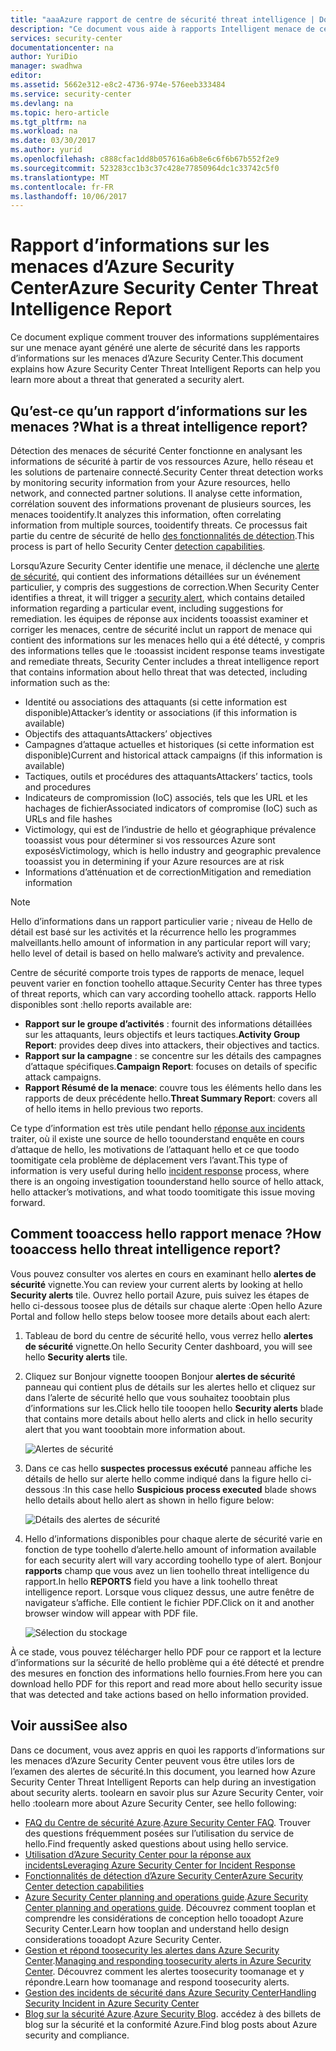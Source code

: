 ```yaml
---
title: "aaaAzure rapport de centre de sécurité threat intelligence | Documents Microsoft"
description: "Ce document vous aide à rapports Intelligent menace de centre de sécurité toouse Azure pendant un toofind enquête plus d’informations sur une alerte de sécurité."
services: security-center
documentationcenter: na
author: YuriDio
manager: swadhwa
editor: 
ms.assetid: 5662e312-e8c2-4736-974e-576eeb333484
ms.service: security-center
ms.devlang: na
ms.topic: hero-article
ms.tgt_pltfrm: na
ms.workload: na
ms.date: 03/30/2017
ms.author: yurid
ms.openlocfilehash: c888cfac1dd8b057616a6b8e6c6f6b67b552f2e9
ms.sourcegitcommit: 523283cc1b3c37c428e77850964dc1c33742c5f0
ms.translationtype: MT
ms.contentlocale: fr-FR
ms.lasthandoff: 10/06/2017
---
```

# <a name="azure-security-center-threat-intelligence-report"></a><span data-ttu-id="bcaa7-103">Rapport d’informations sur les menaces d’Azure Security Center</span><span class="sxs-lookup"><span data-stu-id="bcaa7-103">Azure Security Center Threat Intelligence Report</span></span>
<span data-ttu-id="bcaa7-104">Ce document explique comment trouver des informations supplémentaires sur une menace ayant généré une alerte de sécurité dans les rapports d’informations sur les menaces d’Azure Security Center.</span><span class="sxs-lookup"><span data-stu-id="bcaa7-104">This document explains how Azure Security Center Threat Intelligent Reports can help you learn more about a threat that generated a security alert.</span></span>

## <a name="what-is-a-threat-intelligence-report"></a><span data-ttu-id="bcaa7-105">Qu’est-ce qu’un rapport d’informations sur les menaces ?</span><span class="sxs-lookup"><span data-stu-id="bcaa7-105">What is a threat intelligence report?</span></span>
<span data-ttu-id="bcaa7-106">Détection des menaces de sécurité Center fonctionne en analysant les informations de sécurité à partir de vos ressources Azure, hello réseau et les solutions de partenaire connecté.</span><span class="sxs-lookup"><span data-stu-id="bcaa7-106">Security Center threat detection works by monitoring security information from your Azure resources, hello network, and connected partner solutions.</span></span> <span data-ttu-id="bcaa7-107">Il analyse cette information, corrélation souvent des informations provenant de plusieurs sources, les menaces tooidentify.</span><span class="sxs-lookup"><span data-stu-id="bcaa7-107">It analyzes this information, often correlating information from multiple sources, tooidentify threats.</span></span> <span data-ttu-id="bcaa7-108">Ce processus fait partie du centre de sécurité de hello [des fonctionnalités de détection](security-center-detection-capabilities.md).</span><span class="sxs-lookup"><span data-stu-id="bcaa7-108">This process is part of hello Security Center [detection capabilities](security-center-detection-capabilities.md).</span></span>

<span data-ttu-id="bcaa7-109">Lorsqu’Azure Security Center identifie une menace, il déclenche une [alerte de sécurité](security-center-managing-and-responding-alerts.md), qui contient des informations détaillées sur un événement particulier, y compris des suggestions de correction.</span><span class="sxs-lookup"><span data-stu-id="bcaa7-109">When Security Center identifies a threat, it will trigger a [security alert](security-center-managing-and-responding-alerts.md), which contains detailed information regarding a particular event, including suggestions for remediation.</span></span> <span data-ttu-id="bcaa7-110">les équipes de réponse aux incidents tooassist examiner et corriger les menaces, centre de sécurité inclut un rapport de menace qui contient des informations sur les menaces hello qui a été détecté, y compris des informations telles que le :</span><span class="sxs-lookup"><span data-stu-id="bcaa7-110">tooassist incident response teams investigate and remediate threats, Security Center includes a threat intelligence report that contains information about hello threat that was detected, including information such as the:</span></span>

* <span data-ttu-id="bcaa7-111">Identité ou associations des attaquants (si cette information est disponible)</span><span class="sxs-lookup"><span data-stu-id="bcaa7-111">Attacker’s identity or associations (if this information is available)</span></span>
* <span data-ttu-id="bcaa7-112">Objectifs des attaquants</span><span class="sxs-lookup"><span data-stu-id="bcaa7-112">Attackers’ objectives</span></span>
* <span data-ttu-id="bcaa7-113">Campagnes d’attaque actuelles et historiques (si cette information est disponible)</span><span class="sxs-lookup"><span data-stu-id="bcaa7-113">Current and historical attack campaigns (if this information is available)</span></span>
* <span data-ttu-id="bcaa7-114">Tactiques, outils et procédures des attaquants</span><span class="sxs-lookup"><span data-stu-id="bcaa7-114">Attackers’ tactics, tools and procedures</span></span>
* <span data-ttu-id="bcaa7-115">Indicateurs de compromission (IoC) associés, tels que les URL et les hachages de fichier</span><span class="sxs-lookup"><span data-stu-id="bcaa7-115">Associated indicators of compromise (IoC) such as URLs and file hashes</span></span>
* <span data-ttu-id="bcaa7-116">Victimology, qui est de l’industrie de hello et géographique prévalence tooassist vous pour déterminer si vos ressources Azure sont exposés</span><span class="sxs-lookup"><span data-stu-id="bcaa7-116">Victimology, which is hello industry and geographic prevalence tooassist you in determining if your Azure resources are at risk</span></span>
* <span data-ttu-id="bcaa7-117">Informations d’atténuation et de correction</span><span class="sxs-lookup"><span data-stu-id="bcaa7-117">Mitigation and remediation information</span></span>

> [!NOTE]
> <span data-ttu-id="bcaa7-118">Hello d’informations dans un rapport particulier varie ; niveau de Hello de détail est basé sur les activités et la récurrence hello les programmes malveillants.</span><span class="sxs-lookup"><span data-stu-id="bcaa7-118">hello amount of information in any particular report will vary; hello level of detail is based on hello malware’s activity and prevalence.</span></span>
>
>

<span data-ttu-id="bcaa7-119">Centre de sécurité comporte trois types de rapports de menace, lequel peuvent varier en fonction toohello attaque.</span><span class="sxs-lookup"><span data-stu-id="bcaa7-119">Security Center has three types of threat reports, which can vary according toohello attack.</span></span> <span data-ttu-id="bcaa7-120">rapports Hello disponibles sont :</span><span class="sxs-lookup"><span data-stu-id="bcaa7-120">hello reports available are:</span></span>

* <span data-ttu-id="bcaa7-121">**Rapport sur le groupe d’activités** : fournit des informations détaillées sur les attaquants, leurs objectifs et leurs tactiques.</span><span class="sxs-lookup"><span data-stu-id="bcaa7-121">**Activity Group Report**: provides deep dives into attackers, their objectives and tactics.</span></span>
* <span data-ttu-id="bcaa7-122">**Rapport sur la campagne** : se concentre sur les détails des campagnes d’attaque spécifiques.</span><span class="sxs-lookup"><span data-stu-id="bcaa7-122">**Campaign Report**: focuses on details of specific attack campaigns.</span></span>
* <span data-ttu-id="bcaa7-123">**Rapport Résumé de la menace**: couvre tous les éléments hello dans les rapports de deux précédente hello.</span><span class="sxs-lookup"><span data-stu-id="bcaa7-123">**Threat Summary Report**: covers all of hello items in hello previous two reports.</span></span>

<span data-ttu-id="bcaa7-124">Ce type d’information est très utile pendant hello [réponse aux incidents](security-center-incident-response.md) traiter, où il existe une source de hello toounderstand enquête en cours d’attaque de hello, les motivations de l’attaquant hello et ce que toodo toomitigate cela problème de déplacement vers l’avant.</span><span class="sxs-lookup"><span data-stu-id="bcaa7-124">This type of information is very useful during hello [incident response](security-center-incident-response.md) process, where there is an ongoing investigation toounderstand hello source of hello attack, hello attacker’s motivations, and what toodo toomitigate this issue moving forward.</span></span>

## <a name="how-tooaccess-hello-threat-intelligence-report"></a><span data-ttu-id="bcaa7-125">Comment tooaccess hello rapport menace ?</span><span class="sxs-lookup"><span data-stu-id="bcaa7-125">How tooaccess hello threat intelligence report?</span></span>
<span data-ttu-id="bcaa7-126">Vous pouvez consulter vos alertes en cours en examinant hello **alertes de sécurité** vignette.</span><span class="sxs-lookup"><span data-stu-id="bcaa7-126">You can review your current alerts by looking at hello **Security alerts** tile.</span></span> <span data-ttu-id="bcaa7-127">Ouvrez hello portail Azure, puis suivez les étapes de hello ci-dessous toosee plus de détails sur chaque alerte :</span><span class="sxs-lookup"><span data-stu-id="bcaa7-127">Open hello Azure Portal and follow hello steps below toosee more details about each alert:</span></span>

1. <span data-ttu-id="bcaa7-128">Tableau de bord du centre de sécurité hello, vous verrez hello **alertes de sécurité** vignette.</span><span class="sxs-lookup"><span data-stu-id="bcaa7-128">On hello Security Center dashboard, you will see hello **Security alerts** tile.</span></span>
2. <span data-ttu-id="bcaa7-129">Cliquez sur Bonjour vignette tooopen Bonjour **alertes de sécurité** panneau qui contient plus de détails sur les alertes hello et cliquez sur dans l’alerte de sécurité hello que vous souhaitez tooobtain plus d’informations sur les.</span><span class="sxs-lookup"><span data-stu-id="bcaa7-129">Click hello tile tooopen hello **Security alerts** blade that contains more details about hello alerts and click in hello security alert that you want tooobtain more information about.</span></span>

    ![Alertes de sécurité](./media/security-center-threat-report/security-center-threat-report-fig1.png)
3. <span data-ttu-id="bcaa7-131">Dans ce cas hello **suspectes processus exécuté** panneau affiche les détails de hello sur alerte hello comme indiqué dans la figure hello ci-dessous :</span><span class="sxs-lookup"><span data-stu-id="bcaa7-131">In this case hello **Suspicious process executed** blade shows hello details about hello alert as shown in hello figure below:</span></span>

    ![Détails des alertes de sécurité](./media/security-center-threat-report/security-center-threat-report-fig2.png)
4. <span data-ttu-id="bcaa7-133">Hello d’informations disponibles pour chaque alerte de sécurité varie en fonction de type toohello d’alerte.</span><span class="sxs-lookup"><span data-stu-id="bcaa7-133">hello amount of information available for each security alert will vary according toohello type of alert.</span></span> <span data-ttu-id="bcaa7-134">Bonjour **rapports** champ que vous avez un lien toohello threat intelligence du rapport.</span><span class="sxs-lookup"><span data-stu-id="bcaa7-134">In hello **REPORTS** field you have a link toohello threat intelligence report.</span></span> <span data-ttu-id="bcaa7-135">Lorsque vous cliquez dessus, une autre fenêtre de navigateur s’affiche. Elle contient le fichier PDF.</span><span class="sxs-lookup"><span data-stu-id="bcaa7-135">Click on it and another browser window will appear with PDF file.</span></span>

   ![Sélection du stockage](./media/security-center-threat-report/security-center-threat-report-fig3.png)

<span data-ttu-id="bcaa7-137">À ce stade, vous pouvez télécharger hello PDF pour ce rapport et la lecture d’informations sur la sécurité de hello problème qui a été détecté et prendre des mesures en fonction des informations hello fournies.</span><span class="sxs-lookup"><span data-stu-id="bcaa7-137">From here you can download hello PDF for this report and read more about hello security issue that was detected and take actions based on hello information provided.</span></span>

## <a name="see-also"></a><span data-ttu-id="bcaa7-138">Voir aussi</span><span class="sxs-lookup"><span data-stu-id="bcaa7-138">See also</span></span>
<span data-ttu-id="bcaa7-139">Dans ce document, vous avez appris en quoi les rapports d’informations sur les menaces d’Azure Security Center peuvent vous être utiles lors de l’examen des alertes de sécurité.</span><span class="sxs-lookup"><span data-stu-id="bcaa7-139">In this document, you learned how Azure Security Center Threat Intelligent Reports can help during an investigation about security alerts.</span></span> <span data-ttu-id="bcaa7-140">toolearn en savoir plus sur Azure Security Center, voir hello :</span><span class="sxs-lookup"><span data-stu-id="bcaa7-140">toolearn more about Azure Security Center, see hello following:</span></span>

* <span data-ttu-id="bcaa7-141">[FAQ du Centre de sécurité Azure](security-center-faq.md).</span><span class="sxs-lookup"><span data-stu-id="bcaa7-141">[Azure Security Center FAQ](security-center-faq.md).</span></span> <span data-ttu-id="bcaa7-142">Trouver des questions fréquemment posées sur l’utilisation du service de hello.</span><span class="sxs-lookup"><span data-stu-id="bcaa7-142">Find frequently asked questions about using hello service.</span></span>
* [<span data-ttu-id="bcaa7-143">Utilisation d’Azure Security Center pour la réponse aux incidents</span><span class="sxs-lookup"><span data-stu-id="bcaa7-143">Leveraging Azure Security Center for Incident Response</span></span>](security-center-incident-response.md)
* [<span data-ttu-id="bcaa7-144">Fonctionnalités de détection d’Azure Security Center</span><span class="sxs-lookup"><span data-stu-id="bcaa7-144">Azure Security Center detection capabilities</span></span>](security-center-detection-capabilities.md)
* <span data-ttu-id="bcaa7-145">[Azure Security Center planning and operations guide](security-center-planning-and-operations-guide.md).</span><span class="sxs-lookup"><span data-stu-id="bcaa7-145">[Azure Security Center planning and operations guide](security-center-planning-and-operations-guide.md).</span></span> <span data-ttu-id="bcaa7-146">Découvrez comment tooplan et comprendre les considérations de conception hello tooadopt Azure Security Center.</span><span class="sxs-lookup"><span data-stu-id="bcaa7-146">Learn how tooplan and understand hello design considerations tooadopt Azure Security Center.</span></span>
* <span data-ttu-id="bcaa7-147">[Gestion et répond toosecurity les alertes dans Azure Security Center](security-center-managing-and-responding-alerts.md).</span><span class="sxs-lookup"><span data-stu-id="bcaa7-147">[Managing and responding toosecurity alerts in Azure Security Center](security-center-managing-and-responding-alerts.md).</span></span> <span data-ttu-id="bcaa7-148">Découvrez comment les alertes toosecurity toomanage et y répondre.</span><span class="sxs-lookup"><span data-stu-id="bcaa7-148">Learn how toomanage and respond toosecurity alerts.</span></span>
* [<span data-ttu-id="bcaa7-149">Gestion des incidents de sécurité dans Azure Security Center</span><span class="sxs-lookup"><span data-stu-id="bcaa7-149">Handling Security Incident in Azure Security Center</span></span>](security-center-incident.md)
* <span data-ttu-id="bcaa7-150">[Blog sur la sécurité Azure](http://blogs.msdn.com/b/azuresecurity/).</span><span class="sxs-lookup"><span data-stu-id="bcaa7-150">[Azure Security Blog](http://blogs.msdn.com/b/azuresecurity/).</span></span> <span data-ttu-id="bcaa7-151">accédez à des billets de blog sur la sécurité et la conformité Azure.</span><span class="sxs-lookup"><span data-stu-id="bcaa7-151">Find blog posts about Azure security and compliance.</span></span>
